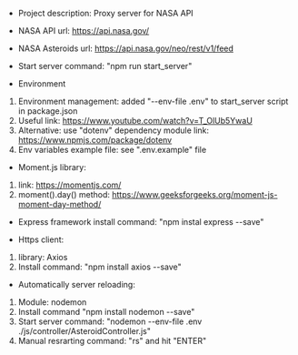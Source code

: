 - Project description:
Proxy server for NASA API

- NASA API url:
https://api.nasa.gov/

- NASA Asteroids url:
https://api.nasa.gov/neo/rest/v1/feed

- Start server command:
"npm run start_server"

- Environment
1. Environment management:
added "--env-file .env" to start_server script in package.json
2. Useful link:
https://www.youtube.com/watch?v=T_OlUb5YwaU
3. Alternative:
use "dotenv" dependency module
link: https://www.npmjs.com/package/dotenv
4. Env variables example file:
see ".env.example" file

- Moment.js library:
1. link: 
https://momentjs.com/
2. moment().day() method:
https://www.geeksforgeeks.org/moment-js-moment-day-method/

- Express framework install command:
"npm instal express --save"

- Https client:
1. library:
Axios
2. Install command: 
"npm install axios --save"

- Automatically server reloading:
1. Module:
nodemon
2. Install command
"npm install nodemon --save"
3. Start server command:
"nodemon --env-file .env ./js/controller/AsteroidController.js"
4. Manual resrarting command:
"rs" and hit "ENTER"
